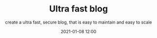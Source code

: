 ---
title: Ultra fast blog
date: 2021-01-08 12:00
category: blogging
image: https://via.placeholder.com/900x300
lead: "We pay a huge price for the underlying complexity of dynamic code running on a server for every request - a price we could avoid paying entirely when this kid of complexity is not needed."
subtitle: create a ultra fast, secure blog, that is easy to maintain and easy to scale
---